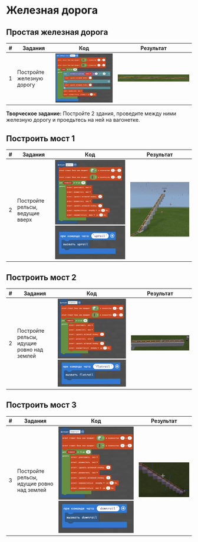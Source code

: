 # Железная дорога
## Простая железная дорога
|#|Задания|Код|Результат|
|---|---|---|---|
|1|Постройте железную дорогу|<img src = "img/rail_block.png">|<img src = "img/rail.png">|

**Творческое задание:**
Постройте 2 здания, проведите между ними железную дорогу и проедьтесь на ней на вагонетке.

## Построить мост 1
|#|Задания|Код|Результат|
|---|---|---|---|
|2|Постройте рельсы, ведущие вверх|<img src = "img/uprail.png"> <img src = "img/uprail_command.png">|<img src = "img/uprail_block.png">|


## Построить мост 2
|#|Задания|Код|Результат|
|---|---|---|---|
|2|Постройте рельсы, идущие ровно над землей|<img src = "img/flatrail_block.png"> <img src = "img/flatrail_command.png">|<img src = "img/flatrail.png">|

## Построить мост 3
|#|Задания|Код|Результат|
|---|---|---|---|
|3|Постройте рельсы, идущие ровно над землей|<img src = "img/downrail_block.png"> <img src = "img/downrail_command.png">|<img src = "img/downrail.png">|